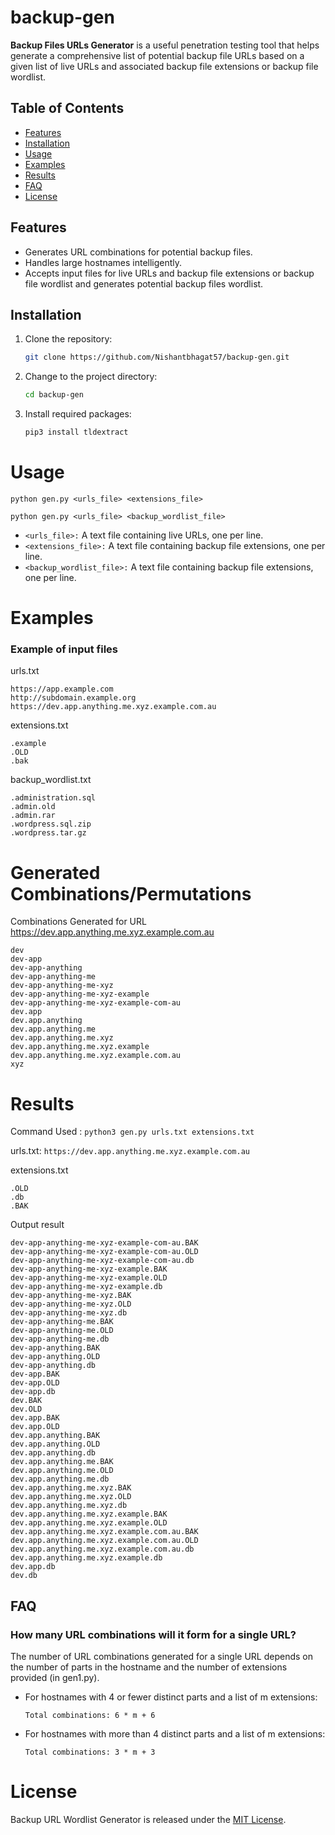 # backup-gen

**Backup Files URLs Generator** is a useful penetration testing tool that helps generate a comprehensive list of potential backup file URLs based on a given list of live URLs and associated backup file extensions or backup file wordlist.

## Table of Contents

- [Features](#features)
- [Installation](#installation)
- [Usage](#usage)
- [Examples](#examples)
- [Results](#results)
- [FAQ](#faq)
- [License](#license)

## Features

- Generates URL combinations for potential backup files.
- Handles large hostnames intelligently.
- Accepts input files for live URLs and backup file extensions or backup file wordlist and generates potential backup files wordlist.

## Installation

1. Clone the repository:
   ```bash
   git clone https://github.com/Nishantbhagat57/backup-gen.git
   ```

2. Change to the project directory:
  
   ```bash
   cd backup-gen
   ```

3. Install required packages:

   ```bash
   pip3 install tldextract
   ```


# Usage
```
python gen.py <urls_file> <extensions_file>
```

```
python gen.py <urls_file> <backup_wordlist_file>
```

- ```<urls_file>:``` A text file containing live URLs, one per line.
- ```<extensions_file>:``` A text file containing backup file extensions, one per line.
- ```<backup_wordlist_file>:``` A text file containing backup file extensions, one per line.


# Examples

### Example of input files

urls.txt
  ```
  https://app.example.com
  http://subdomain.example.org
  https://dev.app.anything.me.xyz.example.com.au
  ```

extensions.txt
  ```
  .example
  .OLD
  .bak
  ```

backup_wordlist.txt
  ```
  .administration.sql
  .admin.old
  .admin.rar
  .wordpress.sql.zip
  .wordpress.tar.gz
  ```

# Generated Combinations/Permutations

Combinations Generated for URL https://dev.app.anything.me.xyz.example.com.au
```
dev
dev-app
dev-app-anything
dev-app-anything-me
dev-app-anything-me-xyz
dev-app-anything-me-xyz-example
dev-app-anything-me-xyz-example-com-au
dev.app
dev.app.anything
dev.app.anything.me
dev.app.anything.me.xyz
dev.app.anything.me.xyz.example
dev.app.anything.me.xyz.example.com.au
xyz
```

# Results

Command Used : ```python3 gen.py urls.txt extensions.txt```

urls.txt:
```https://dev.app.anything.me.xyz.example.com.au```

extensions.txt
```
.OLD
.db
.BAK
```

Output result
```
dev-app-anything-me-xyz-example-com-au.BAK
dev-app-anything-me-xyz-example-com-au.OLD
dev-app-anything-me-xyz-example-com-au.db
dev-app-anything-me-xyz-example.BAK
dev-app-anything-me-xyz-example.OLD
dev-app-anything-me-xyz-example.db
dev-app-anything-me-xyz.BAK
dev-app-anything-me-xyz.OLD
dev-app-anything-me-xyz.db
dev-app-anything-me.BAK
dev-app-anything-me.OLD
dev-app-anything-me.db
dev-app-anything.BAK
dev-app-anything.OLD
dev-app-anything.db
dev-app.BAK
dev-app.OLD
dev-app.db
dev.BAK
dev.OLD
dev.app.BAK
dev.app.OLD
dev.app.anything.BAK
dev.app.anything.OLD
dev.app.anything.db
dev.app.anything.me.BAK
dev.app.anything.me.OLD
dev.app.anything.me.db
dev.app.anything.me.xyz.BAK
dev.app.anything.me.xyz.OLD
dev.app.anything.me.xyz.db
dev.app.anything.me.xyz.example.BAK
dev.app.anything.me.xyz.example.OLD
dev.app.anything.me.xyz.example.com.au.BAK
dev.app.anything.me.xyz.example.com.au.OLD
dev.app.anything.me.xyz.example.com.au.db
dev.app.anything.me.xyz.example.db
dev.app.db
dev.db
```

## FAQ

### How many URL combinations will it form for a single URL?

The number of URL combinations generated for a single URL depends on the number of parts in the hostname and the number of extensions provided (in gen1.py).

- For hostnames with 4 or fewer distinct parts and a list of m extensions:

    ```Total combinations: 6 * m + 6```

- For hostnames with more than 4 distinct parts and a list of m extensions:

    ```Total combinations: 3 * m + 3```

# License
Backup URL Wordlist Generator is released under the [MIT License](LICENSE).
